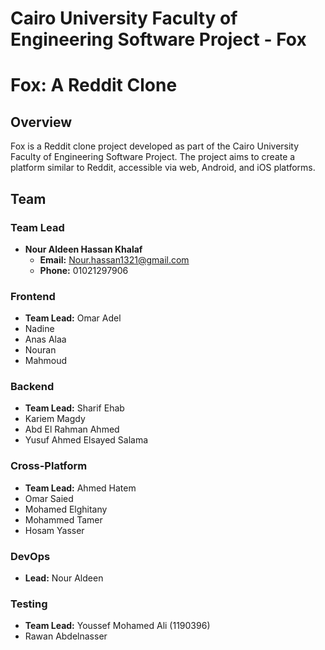 # Cairo University Faculty of Engineering Software Project - Fox

# Fox: A Reddit Clone

## Overview

Fox is a Reddit clone project developed as part of the Cairo University Faculty of Engineering Software Project. The project aims to create a platform similar to Reddit, accessible via web, Android, and iOS platforms.

## Team

### Team Lead
- **Nour Aldeen Hassan Khalaf**
  - **Email:** Nour.hassan1321@gmail.com
  - **Phone:** 01021297906

### Frontend
- **Team Lead:** Omar Adel
- Nadine
- Anas Alaa
- Nouran
- Mahmoud

### Backend
- **Team Lead:** Sharif Ehab
- Kariem Magdy
- Abd El Rahman Ahmed
- Yusuf Ahmed Elsayed Salama

### Cross-Platform
- **Team Lead:** Ahmed Hatem
- Omar Saied
- Mohamed Elghitany
- Mohammed Tamer
- Hosam Yasser

### DevOps
- **Lead:** Nour Aldeen

### Testing
- **Team Lead:** Youssef Mohamed Ali (1190396)
- Rawan Abdelnasser


